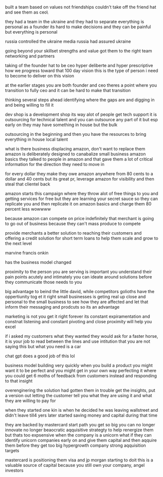 built a team based on values not friendships
couldn't take off the friend hat and see them as ceo\

they had a team in the ukraine and they had to separate
everything is personal as a founder its hard to make decisions and they can be painful but everything is personal

russia controlled the ukraine media russia had assured ukraine 

going beyond your skillset
strengths and value got them to the right team
networking and partners

taking of the founder hat to be ceo
hyper deliberte and hyper prescriptive 
how we progress toward that 100 day vision this is the type of person i need to become to deliver on this vision

at the earlier stages you are both founder and ceo
theres a point where you transition to fully ceo and it can be hard to make that transition

thinking several steps ahead
identifying where the gaps are and digging in and being willing to fill it

dev shop is a development shop its way alot of people get tech support 
it is outsourcing for technical talent and you can outsource any part of it but esp early on they may have something in house but the bulk 

outsourcing in the beginning and then you have the resources to bring everything in house local talent

what is there business
displacing amazon, don't want to replace them
amazon is deliberately designed to canabalize small business
amazon basics 
they talked to people in amazon and that gave them a lot of critical information for the direction they need to move in

for every dollar they make they owe amazon anywhere from 80 cents to a dollar and 40 cents but its great pr, leverage amazon for visibility and then steal that clientel back

amazon starts this campaign where they throw alot of free things to you and getting services for free but they are learning your secret sauce so they can replicate you and then replicate it on amazon basics and charge them 80 percent less wowwww

because amazon can compete on price indefinitely that merchant is going to go out of business because they can't mass produce to compete

provide merchants a better solution to reaching their customers and offering a credit solution for short term loans to help them scale and grow to the next level

marvine francis onkin

has the business model changed

proximity to the person you are serving is important
you understand their pain points acutely and intimately you can ideate around solutions before they communicate those needs to you

big advantage to beind the little david, while competitors golioths have the oppertiunity tog et it right small businesses is geting real up close and personal to the small business to see how they are affected and let that inform their messaging and prodcuts so its an advantage 

marketing is not you get it right forever its constant expiramentation and constnat listening and constant pivoting and close proximity will help you excel

if i asked my customers what they wanted they would ask for a faster horse, it is your job to read between the lines and use intitution that you are not saying this but what you need is a car 

chat gpt does a good job of this lol

business model building very quickly when you build a product you might want it to be perfect and you might get in your own way perfecting it where you could get 6 moths of feedback from customers instead and responding to that insight 

overenginering the solution had gotten them in trouble get the insights, put a version out letting the customer tell you what they are using it and what they are willing to pay for

when they started one kin is when he decided he was leaving wallstreet and didn't leave till4 yers later 
started saving money and capital during that time

they are backed by mastercard
start path you get so big you can no longer innovate no longer beaocratic 
aqquisitive strategty to help renergize them but thats too expsensive when the company is a unicorn what if they can identify unicorn companies early on and give them capital and then aqquire them before they get too big 
hypergrowth company strong aqquisition targets

mastercard is positioning them 
visa and jp morgan starting to doit
this is a valuable source of capital because you still own your company, angel investors

